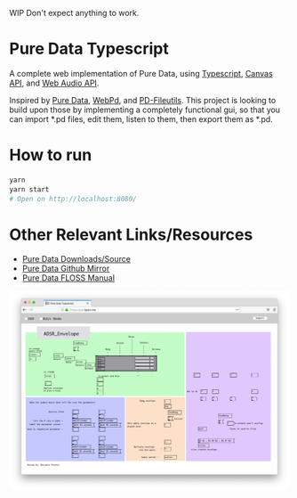 WIP Don't expect anything to work.

# Pure Data Typescript
A complete web implementation of Pure Data, using [Typescript](https://www.typescriptlang.org/), [Canvas API](https://developer.mozilla.org/en-US/docs/Web/API/Canvas_API), and [Web Audio API](https://developer.mozilla.org/en-US/docs/Web/API/Web_Audio_API).

Inspired by [Pure Data](https://puredata.info/), [WebPd](https://github.com/sebpiq/WebPd), and [PD-Fileutils](https://github.com/sebpiq/pd-fileutils). This project is looking to build upon those by implementing a completely functional gui, so that you can import *.pd files, edit them, listen to them, then export them as *.pd.

# How to run
```sh
yarn
yarn start
# Open on http://localhost:8080/
```

# Other Relevant Links/Resources
- [Pure Data Downloads/Source](http://msp.ucsd.edu/software.html)
- [Pure Data Github Mirror](https://github.com/pure-data/pure-data)
- [Pure Data FLOSS Manual](http://write.flossmanuals.net/pure-data)

![Some stuff works](./screenshots/screenshot1.png)
